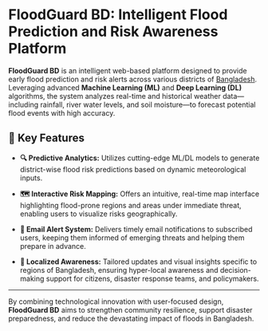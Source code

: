 # FloodGuard BD: Intelligent Flood Prediction and Risk Awareness Platform

**FloodGuard BD** is an intelligent web-based platform designed to provide early flood prediction and risk alerts across various districts of [Bangladesh](https://en.wikipedia.org/wiki/Bangladesh). Leveraging advanced **Machine Learning (ML)** and **Deep Learning (DL)** algorithms, the system analyzes real-time and historical weather data—including rainfall, river water levels, and soil moisture—to forecast potential flood events with high accuracy.

## 🌟 Key Features

- **🔍 Predictive Analytics:** Utilizes cutting-edge ML/DL models to generate district-wise flood risk predictions based on dynamic meteorological inputs.

- **🗺️ Interactive Risk Mapping:** Offers an intuitive, real-time map interface highlighting flood-prone regions and areas under immediate threat, enabling users to visualize risks geographically.

- **📧 Email Alert System:** Delivers timely email notifications to subscribed users, keeping them informed of emerging threats and helping them prepare in advance.

- **📍 Localized Awareness:** Tailored updates and visual insights specific to regions of Bangladesh, ensuring hyper-local awareness and decision-making support for citizens, disaster response teams, and policymakers.

---

By combining technological innovation with user-focused design, **FloodGuard BD** aims to strengthen community resilience, support disaster preparedness, and reduce the devastating impact of floods in Bangladesh.
